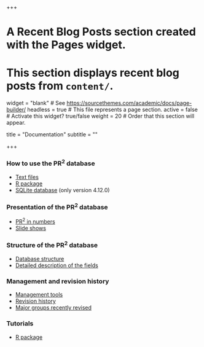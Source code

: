 +++
# A Recent Blog Posts section created with the Pages widget.
# This section displays recent blog posts from `content/`.

widget = "blank"  # See https://sourcethemes.com/academic/docs/page-builder/
headless = true  # This file represents a page section.
active = false  # Activate this widget? true/false
weight = 20  # Order that this section will appear.

title = "Documentation"
subtitle = ""

+++

### How to use the PR<sup>2</sup> database
* [Text files](./documentation/pr2-files/)
* [R package](https://pr2database.github.io/pr2database/articles/pr2database.html)
* [SQLite database](./documentation/pr2-sqlite/) (only version 4.12.0)

### Presentation of the PR<sup>2</sup> database
* [PR<sup>2</sup> in numbers](https://pr2database.github.io/pr2database/articles/pr2_01_stats.html)
* [Slide shows](./documentation/pr2-presentation/)

### Structure of the PR<sup>2</sup> database
* [Database structure](./documentation/pr2-structure/)
* [Detailed description of the fields](./documentation/pr2-fields/)

### Management and revision history
* [Management tools](./documentation/pr2-management/)
* [Revision history](https://pr2database.github.io/pr2database/news)
* [Major groups recently revised](./documentation/pr2-taxonomic-groups/)

### Tutorials
* [R package](https://pr2database.github.io/pr2database/articles)
